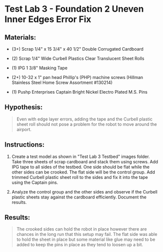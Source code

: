 # Test Lab 3 - Foundation 2 Uneven Inner Edges Error Fix

## Materials:

* (3+) Scrap 1/4" x 15 3/4" x 40 1/2" Double Corrugated Cardboard

* (2) Scrap 1/4" Wide Curbell Plastics Clear Translucent Sheet Rolls

* (1) IPG 1 3/8" Masking Tape

* (2+) 10-32 x 1" pan head Phillip's (PHP) machine screws (Hillman Stainless Steel Home Screw Assortment #130214)

* (1) Pushp Enterprises Captain Bright Nickel Electro Plated M.S. Pins

## Hypothesis:

> Even with edge layer errors, adding the tape and the Curbell plastic sheet roll should not pose a problem for the robot to move around the airport.

## Instructions:

1. Create a test model as shown in "Test Lab 3 Testbed" images folder. Take three sheets of scrap cardboard and stack them using screws. Add IPG tape to all sides of the testbed. One side should be flat while the other sides can be crooked. The flat side will be the control group. Add trimmed Curbell plastic sheet roll to the sides and fix it into the tape using the Captain pins. 

1. Analyze the control group and the other sides and observe if the Curbell plastic sheets stay against the cardboard efficiently. Document the results.

## Results:

> The crooked sides can hold the robot in place however there are chances in the long run that this setup may fail. The flat side was able to hold the sheet in place but some material like glue may need to be added to keep the pins in place as they tend to loosen up a bit.


